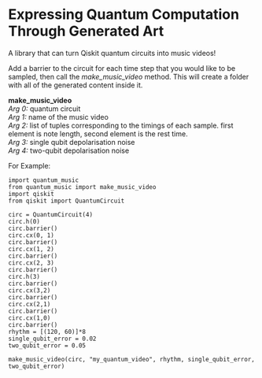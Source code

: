 # Expressing Quantum Computation Through Generated Art

A library that can turn Qiskit quantum circuits into music videos!

Add a barrier to the circuit for each time step that you would like to be sampled, then call the _make_music_video_ method. This will create a folder with all of the generated content inside it.

**make_music_video**  
_Arg 0:_ quantum circuit  
_Arg 1:_ name of the music video  
_Arg 2:_ list of tuples corresponding to the timings of each sample. first element is note length, second element is the rest time.  
_Arg 3:_ single qubit depolarisation noise  
_Arg 4:_ two-qubit depolarisation noise  

For Example:
```
import quantum_music
from quantum_music import make_music_video
import qiskit
from qiskit import QuantumCircuit

circ = QuantumCircuit(4)
circ.h(0)
circ.barrier()
circ.cx(0, 1)
circ.barrier()
circ.cx(1, 2)
circ.barrier()
circ.cx(2, 3)
circ.barrier()
circ.h(3)
circ.barrier()
circ.cx(3,2)
circ.barrier()
circ.cx(2,1)
circ.barrier()
circ.cx(1,0)
circ.barrier()
rhythm = [(120, 60)]*8
single_qubit_error = 0.02
two_qubit_error = 0.05

make_music_video(circ, "my_quantum_video", rhythm, single_qubit_error, two_qubit_error)
```
